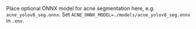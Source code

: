 Place optional ONNX model for acne segmentation here, e.g. `acne_yolov8_seg.onnx`.
Set `ACNE_ONNX_MODEL=./models/acne_yolov8_seg.onnx` in `.env`.
